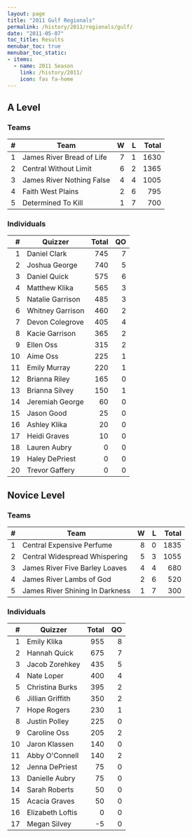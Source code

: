 ```yaml
---
layout: page
title: "2011 Gulf Regionals"
permalink: /history/2011/regionals/gulf/
date: "2011-05-07"
toc_title: Results
menubar_toc: true
menubar_toc_static:
- items:
  - name: 2011 Season
    link: /history/2011/
    icon: fas fa-home
---
```


## A Level

### Teams

|    # | Team                      |    W |    L | Total |
| ---: | ------------------------- | ---: | ---: | ----: |
|    1 | James River Bread of Life |    7 |    1 |  1630 |
|    2 | Central Without Limit     |    6 |    2 |  1365 |
|    3 | James River Nothing False |    4 |    4 |  1005 |
|    4 | Faith West Plains         |    2 |    6 |   795 |
|    5 | Determined To Kill        |    1 |    7 |   700 |

### Individuals

|    # | Quizzer          | Total |   QO |
| ---: | ---------------- | ----: | ---: |
|    1 | Daniel Clark     |   745 |    7 |
|    2 | Joshua George    |   740 |    5 |
|    3 | Daniel Quick     |   575 |    6 |
|    4 | Matthew Klika    |   565 |    3 |
|    5 | Natalie Garrison |   485 |    3 |
|    6 | Whitney Garrison |   460 |    2 |
|    7 | Devon Colegrove  |   405 |    4 |
|    8 | Kacie Garrison   |   365 |    2 |
|    9 | Ellen Oss        |   315 |    2 |
|   10 | Aime Oss         |   225 |    1 |
|   11 | Emily Murray     |   220 |    1 |
|   12 | Brianna Riley    |   165 |    0 |
|   13 | Brianna Silvey   |   150 |    1 |
|   14 | Jeremiah George  |    60 |    0 |
|   15 | Jason Good       |    25 |    0 |
|   16 | Ashley Klika     |    20 |    0 |
|   17 | Heidi Graves     |    10 |    0 |
|   18 | Lauren Aubry     |     0 |    0 |
|   19 | Haley DePriest   |     0 |    0 |
|   20 | Trevor Gaffery   |     0 |    0 |

## Novice Level

### Teams

|    # | Team                            |    W |    L | Total |
| ---: | ------------------------------- | ---: | ---: | ----: |
|    1 | Central Expensive Perfume       |    8 |    0 |  1835 |
|    2 | Central Widespread Whispering   |    5 |    3 |  1055 |
|    3 | James River Five Barley Loaves  |    4 |    4 |   680 |
|    4 | James River Lambs of God        |    2 |    6 |   520 |
|    5 | James River Shining In Darkness |    1 |    7 |   300 |

### Individuals

|    # | Quizzer          | Total |   QO |
| ---: | ---------------- | ----: | ---: |
|    1 | Emily Klika      |   955 |    8 |
|    2 | Hannah Quick     |   675 |    7 |
|    3 | Jacob Zorehkey   |   435 |    5 |
|    4 | Nate Loper       |   400 |    4 |
|    5 | Christina Burks  |   395 |    2 |
|    6 | Jillian Griffith |   350 |    2 |
|    7 | Hope Rogers      |   230 |    1 |
|    8 | Justin Polley    |   225 |    0 |
|    9 | Caroline Oss     |   205 |    2 |
|   10 | Jaron Klassen    |   140 |    0 |
|   11 | Abby O'Connell   |   140 |    2 |
|   12 | Jenna DePriest   |    75 |    0 |
|   13 | Danielle Aubry   |    75 |    0 |
|   14 | Sarah Roberts    |    50 |    0 |
|   15 | Acacia Graves    |    50 |    0 |
|   16 | Elizabeth Loftis |     0 |    0 |
|   17 | Megan Silvey     |    -5 |    0 |
